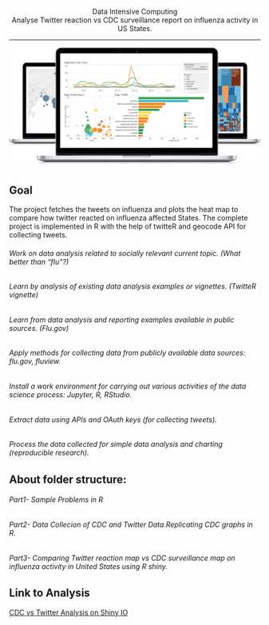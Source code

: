 <p align="center">Data Intensive Computing</br>Analyse Twitter reaction vs CDC surveillance report on influenza activity in US States.</p>

------

![show](https://github.com/vishalgawade/Data-Aggregation-Big-Data-Analysis-and-Visualization-of-Twitter-New-York-Times-Common-Crawl/blob/master/images/show.png)

Goal
---
The project fetches the tweets on influenza and plots the heat map to compare how twitter reacted on influenza affected States. The complete project is implemented in R with the help of twitteR and geocode API for collecting tweets.</br>

###### Work on data analysis related to socially relevant current topic. (What better than “flu”?) </br>
###### Learn by analysis of existing data analysis examples or vignettes. (TwitteR vignette) </br>
###### Learn from data analysis and reporting examples available in public sources. (Flu.gov) </br>
###### Apply methods for collecting data from publicly available data sources: flu.gov, fluview.</br>
###### Install a work environment for carrying out various activities of the data science process: Jupyter, R, RStudio. </br>
###### Extract data using APIs and OAuth keys (for collecting tweets). </br>
###### Process the data collected for simple data analysis and charting (reproducible research).</br>

About folder structure:
---
###### Part1- Sample Problems in R
###### Part2- Data Collecion of CDC and Twitter Data.Replicating CDC graphs in R.
###### Part3- Comparing Twitter reaction map vs CDC surveillance map on influenza activity in United States using R shiny.

Link to Analysis
---
[CDC vs Twitter Analysis on Shiny IO](https://vishalgawade.shinyapps.io/DIC_Lab1/)
